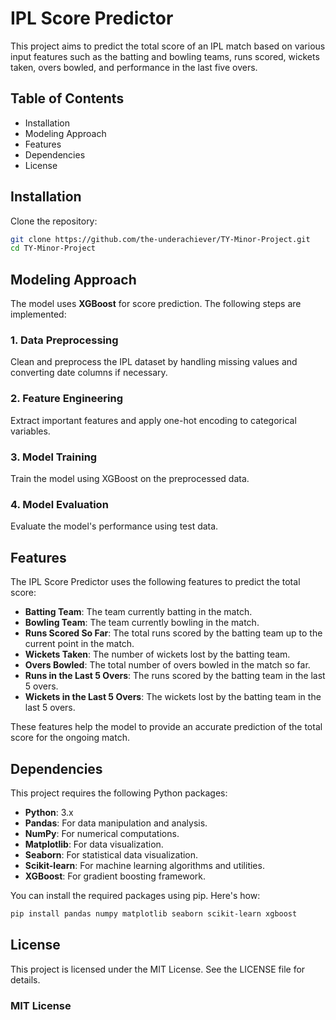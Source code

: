 # IPL Score Predictor

This project aims to predict the total score of an IPL match based on various input features such as the batting and bowling teams, runs scored, wickets taken, overs bowled, and performance in the last five overs.

## Table of Contents

- Installation
- Modeling Approach
- Features
- Dependencies
- License

## Installation

Clone the repository:
   ```bash
   git clone https://github.com/the-underachiever/TY-Minor-Project.git
   cd TY-Minor-Project
```
## Modeling Approach

The model uses **XGBoost** for score prediction. The following steps are implemented:

### 1. Data Preprocessing
Clean and preprocess the IPL dataset by handling missing values and converting date columns if necessary.
### 2. Feature Engineering
Extract important features and apply one-hot encoding to categorical variables.
### 3. Model Training
Train the model using XGBoost on the preprocessed data.
### 4. Model Evaluation
Evaluate the model's performance using test data.

## Features

The IPL Score Predictor uses the following features to predict the total score:

- **Batting Team**: The team currently batting in the match.
- **Bowling Team**: The team currently bowling in the match.
- **Runs Scored So Far**: The total runs scored by the batting team up to the current point in the match.
- **Wickets Taken**: The number of wickets lost by the batting team.
- **Overs Bowled**: The total number of overs bowled in the match so far.
- **Runs in the Last 5 Overs**: The runs scored by the batting team in the last 5 overs.
- **Wickets in the Last 5 Overs**: The wickets lost by the batting team in the last 5 overs.

These features help the model to provide an accurate prediction of the total score for the ongoing match.

## Dependencies

This project requires the following Python packages:

- **Python**: 3.x
- **Pandas**: For data manipulation and analysis.
- **NumPy**: For numerical computations.
- **Matplotlib**: For data visualization.
- **Seaborn**: For statistical data visualization.
- **Scikit-learn**: For machine learning algorithms and utilities.
- **XGBoost**: For gradient boosting framework.

You can install the required packages using pip. Here's how:

```bash
pip install pandas numpy matplotlib seaborn scikit-learn xgboost
```
## License

This project is licensed under the MIT License. See the LICENSE file for details.

### MIT License




